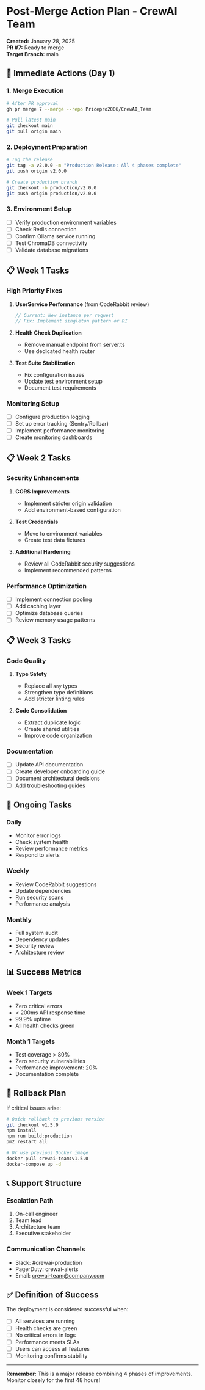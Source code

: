 # Post-Merge Action Plan - CrewAI Team

**Created:** January 28, 2025  
**PR #7:** Ready to merge  
**Target Branch:** main

## 🚀 Immediate Actions (Day 1)

### 1. Merge Execution

```bash
# After PR approval
gh pr merge 7 --merge --repo Pricepro2006/CrewAI_Team

# Pull latest main
git checkout main
git pull origin main
```

### 2. Deployment Preparation

```bash
# Tag the release
git tag -a v2.0.0 -m "Production Release: All 4 phases complete"
git push origin v2.0.0

# Create production branch
git checkout -b production/v2.0.0
git push origin production/v2.0.0
```

### 3. Environment Setup

- [ ] Verify production environment variables
- [ ] Check Redis connection
- [ ] Confirm Ollama service running
- [ ] Test ChromaDB connectivity
- [ ] Validate database migrations

## 📋 Week 1 Tasks

### High Priority Fixes

1. **UserService Performance** (from CodeRabbit review)

   ```typescript
   // Current: New instance per request
   // Fix: Implement singleton pattern or DI
   ```

2. **Health Check Duplication**
   - Remove manual endpoint from server.ts
   - Use dedicated health router

3. **Test Suite Stabilization**
   - Fix configuration issues
   - Update test environment setup
   - Document test requirements

### Monitoring Setup

- [ ] Configure production logging
- [ ] Set up error tracking (Sentry/Rollbar)
- [ ] Implement performance monitoring
- [ ] Create monitoring dashboards

## 📋 Week 2 Tasks

### Security Enhancements

1. **CORS Improvements**
   - Implement stricter origin validation
   - Add environment-based configuration

2. **Test Credentials**
   - Move to environment variables
   - Create test data fixtures

3. **Additional Hardening**
   - Review all CodeRabbit security suggestions
   - Implement recommended patterns

### Performance Optimization

- [ ] Implement connection pooling
- [ ] Add caching layer
- [ ] Optimize database queries
- [ ] Review memory usage patterns

## 📋 Week 3 Tasks

### Code Quality

1. **Type Safety**
   - Replace all `any` types
   - Strengthen type definitions
   - Add stricter linting rules

2. **Code Consolidation**
   - Extract duplicate logic
   - Create shared utilities
   - Improve code organization

### Documentation

- [ ] Update API documentation
- [ ] Create developer onboarding guide
- [ ] Document architectural decisions
- [ ] Add troubleshooting guides

## 🔄 Ongoing Tasks

### Daily

- Monitor error logs
- Check system health
- Review performance metrics
- Respond to alerts

### Weekly

- Review CodeRabbit suggestions
- Update dependencies
- Run security scans
- Performance analysis

### Monthly

- Full system audit
- Dependency updates
- Security review
- Architecture review

## 📊 Success Metrics

### Week 1 Targets

- Zero critical errors
- < 200ms API response time
- 99.9% uptime
- All health checks green

### Month 1 Targets

- Test coverage > 80%
- Zero security vulnerabilities
- Performance improvement: 20%
- Documentation complete

## 🚨 Rollback Plan

If critical issues arise:

```bash
# Quick rollback to previous version
git checkout v1.5.0
npm install
npm run build:production
pm2 restart all

# Or use previous Docker image
docker pull crewai-team:v1.5.0
docker-compose up -d
```

## 📞 Support Structure

### Escalation Path

1. On-call engineer
2. Team lead
3. Architecture team
4. Executive stakeholder

### Communication Channels

- Slack: #crewai-production
- PagerDuty: crewai-alerts
- Email: crewai-team@company.com

## ✅ Definition of Success

The deployment is considered successful when:

- [ ] All services are running
- [ ] Health checks are green
- [ ] No critical errors in logs
- [ ] Performance meets SLAs
- [ ] Users can access all features
- [ ] Monitoring confirms stability

---

**Remember:** This is a major release combining 4 phases of improvements. Monitor closely for the first 48 hours!
